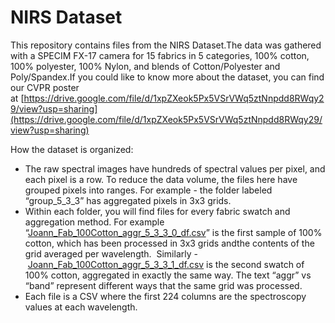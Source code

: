 # NIRS Dataset

This repository contains files from the NIRS Dataset.The data was gathered with a SPECIM FX-17 camera for 15 fabrics in 5 categories, 100% cotton, 100% polyester, 100% Nylon, and blends of Cotton/Polyester and Poly/Spandex.If you could like to know more about the dataset, you can find our CVPR poster at [https://drive.google.com/file/d/1xpZXeok5Px5VSrVWq5ztNnpdd8RWqy29/view?usp=sharing](https://drive.google.com/file/d/1xpZXeok5Px5VSrVWq5ztNnpdd8RWqy29/view?usp=sharing)

How the dataset is organized:  

- The raw spectral images have hundreds of spectral values per pixel, and each pixel is a row. To reduce the data volume, the files here have grouped pixels into ranges. For example - the folder labeled “group_5_3_3” has aggregated pixels in 3x3 grids.
- Within each folder, you will find files for every fabric swatch and aggregation method. For example “[Joann_Fab_100Cotton_aggr_5_3_3_0_df.csv](https://github.com/danikagupta/DeepTextile/blob/main/group_5_3_3/Joann_Fab_100Cotton_aggr_5_3_3_0_df.csv)” is the first sample of 100% cotton, which has been processed in 3x3 grids andthe contents of the grid averaged per wavelength.  Similarly - [Joann_Fab_100Cotton_aggr_5_3_3_1_df.csv](https://github.com/danikagupta/DeepTextile/blob/main/group_5_3_3/Joann_Fab_100Cotton_aggr_5_3_3_1_df.csv) is the second swatch of 100% cotton, aggregated in exactly the same way. The text “aggr” vs “band” represent different ways that the same grid was processed.
- Each file is a CSV where the first 224 columns are the spectroscopy values at each wavelength.
